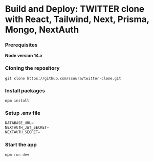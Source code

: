 # Build and Deploy: TWITTER clone with React, Tailwind, Next, Prisma, Mongo, NextAuth

### Prerequisites

**Node version 14.x**

### Cloning the repository

```shell
git clone https://github.com/ssoura/twitter-clone.git
```

### Install packages

```shell
npm install
```

### Setup .env file

```js
DATABASE_URL=
NEXTAUTH_JWT_SECRET=
NEXTAUTH_SECRET=
```

### Start the app

```shell
npm run dev
```
